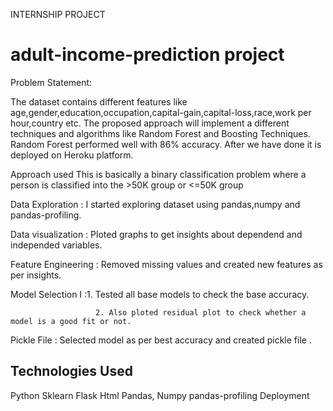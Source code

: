 <h> INTERNSHIP PROJECT </h>
# adult-income-prediction project

Problem Statement:

The dataset contains different features like age,gender,education,occupation,capital-gain,capital-loss,race,work per hour,country etc. The proposed approach will implement a different techniques and algorithms like Random Forest and Boosting Techniques. Random Forest performed well with 86% accuracy. After we have done it is deployed on Heroku platform.

Approach used
This is basically a binary classification problem where a person is classified into the >50K group or <=50K group
 
 Data Exploration     : I started exploring dataset using pandas,numpy and pandas-profiling. 

 Data visualization   : Ploted graphs to get insights about dependend and independed variables. 

 Feature Engineering  :  Removed missing values and created new features as per insights.

 Model Selection I    :1. Tested all base models to check the base accuracy.

                       2. Also ploted residual plot to check whether a model is a good fit or not.

 Pickle File          :  Selected model as per best accuracy and created pickle file .

## Technologies Used
Python
Sklearn
Flask
Html
Pandas, Numpy
pandas-profiling
Deployment
